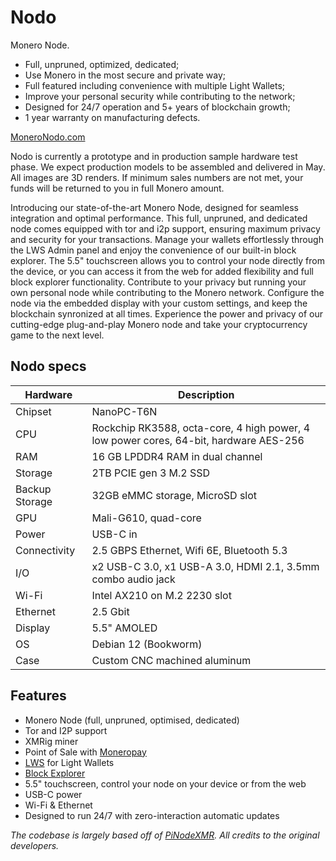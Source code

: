 # Nodo

Monero Node.

- Full, unpruned, optimized, dedicated;
- Use Monero in the most secure and private way;
- Full featured including convenience with multiple Light Wallets;
- Improve your personal security while contributing to the network;
- Designed for 24/7 operation and 5+ years of blockchain growth;
- 1 year warranty on manufacturing defects.

[MoneroNodo.com](https://moneronodo.com/)

Nodo is currently a prototype and in production sample hardware test phase. We
expect production models to be assembled and delivered in May. All images are
3D renders. If minimum sales numbers are not met, your funds will be returned to
you in full Monero amount.

Introducing our state-of-the-art Monero Node, designed for seamless integration
and optimal performance. This full, unpruned, and dedicated node comes equipped
with tor and i2p support, ensuring maximum privacy and security for your
transactions. Manage your wallets effortlessly through the LWS Admin panel and
enjoy the convenience of our built-in block explorer. The 5.5" touchscreen
allows you to control your node directly from the device, or you can access
it from the web for added flexibility and full block explorer functionality.
Contribute to your privacy but running your own personal node while contributing
to the Monero network. Configure the node via the embedded display with your
custom settings, and keep the blockchain synronized at all times. Experience the
power and privacy of our cutting-edge plug-and-play Monero node and take your
cryptocurrency game to the next level.

## Nodo specs

| Hardware       | Description                                                                           |
|----------------|---------------------------------------------------------------------------------------|
| Chipset        | NanoPC-T6N                                                                            |
| CPU            | Rockchip RK3588, octa-core, 4 high power, 4 low power cores, 64-bit, hardware AES-256 |
| RAM            | 16 GB LPDDR4 RAM in dual channel                                                      |
| Storage        | 2TB PCIE gen 3 M.2 SSD                                                                |
| Backup Storage | 32GB eMMC storage, MicroSD slot                                                       |
| GPU            | Mali-G610, quad-core                                                                  |
| Power          | USB-C in                                                                              |
| Connectivity   | 2.5 GBPS Ethernet, Wifi 6E, Bluetooth 5.3                                             |
| I/O            | x2 USB-C 3.0, x1 USB-A 3.0, HDMI 2.1, 3.5mm combo audio jack                          |
| Wi-Fi          | Intel AX210 on M.2 2230 slot                                                          |
| Ethernet       | 2.5 Gbit                                                                              |
| Display        | 5.5" AMOLED                                                                           |
| OS             | Debian 12 (Bookworm)                                                                  |
| Case           | Custom CNC machined aluminum                                                          |

## Features

- Monero Node (full, unpruned, optimised, dedicated)
- Tor and I2P support
- XMRig miner
- Point of Sale with [Moneropay](https://gitlab.com/moneropay/moneropay)
- [LWS](https://github.com/vtnerd/monero-lws) for Light Wallets
- [Block Explorer](https://github.com/moneroexamples/onion-monero-blockchain-explorer/)
- 5.5" touchscreen, control your node on your device or from the web
- USB-C power
- Wi-Fi & Ethernet
- Designed to run 24/7 with zero-interaction automatic updates

*The codebase is largely based off of [PiNodeXMR](https://github.com/shermand100/PiNodeXMR). All credits to the original developers.*
